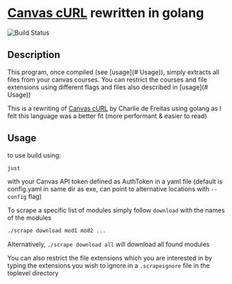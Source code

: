 # [Canvas cURL](https://github.com/Chasbob/Canvas-cURL) rewritten in golang

![Build Status](https://github.com/barrett370/go-canvas-cURL/workflows/Build/badge.svg)

## Description 

This program, once compiled (see [usage](# Usage)), simply extracts all files from your canvas courses. You can restrict the courses and file extensions using different flags and files also described in  [usage](# Usage))

This is a rewriting of [Canvas cURL](https://github.com/Chasbob/Canvas-cURL) by Charlie de Freitas using golang as I felt this language was a better fit (more performant & easier to read)

## Usage

to use build using:

```bash 
just 
```

with your Canvas API token defined as AuthToken in a yaml file (default is config.yaml in same dir as exe, can point to alternative locations with `--config` flag)

To scrape a specific list of modules simply follow `download` with the names of the modules

```bash
./scrape download mod1 mod2 ...
```
Alternatively, `./scrape download all` will download all found modules

You can also restrict the file extensions which you are interested in by typing the extensions you wish to ignore in a `.scrapeignore` file in the toplevel directory

